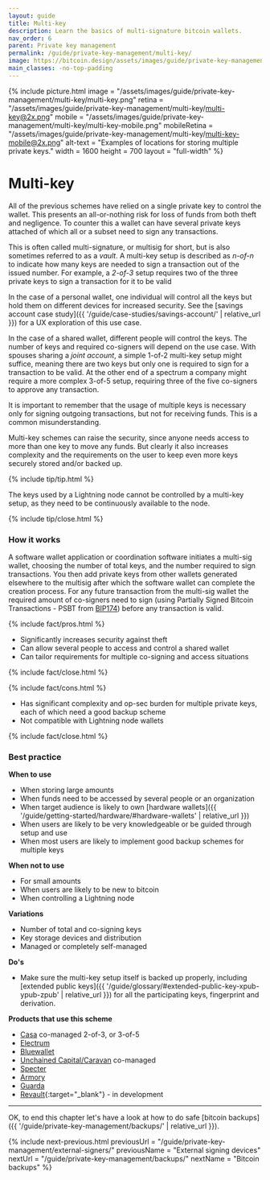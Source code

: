 ```yaml
---
layout: guide
title: Multi-key
description: Learn the basics of multi-signature bitcoin wallets.
nav_order: 6
parent: Private key management
permalink: /guide/private-key-management/multi-key/
image: https://bitcoin.design/assets/images/guide/private-key-management/multi-key/multi-key-preview.png
main_classes: -no-top-padding
---
```


<!--

Editor's notes

Description of what multi-key scheme consists of.

Illustration sources

https://www.figma.com/community/file/888680264445459448
https://www.figma.com/community/file/995256542920917246/BDG---Private-key-management-illustrations

-->

{% include picture.html
   image = "/assets/images/guide/private-key-management/multi-key/multi-key.png"
   retina = "/assets/images/guide/private-key-management/multi-key/multi-key@2x.png"
   mobile = "/assets/images/guide/private-key-management/multi-key/multi-key-mobile.png"
   mobileRetina = "/assets/images/guide/private-key-management/multi-key/multi-key-mobile@2x.png"
   alt-text = "Examples of locations for storing multiple private keys."
   width = 1600
   height = 700
   layout = "full-width"
%}

# Multi-key

All of the previous schemes have relied on a single private key to control the wallet. This presents an all-or-nothing risk for loss of funds from both theft and negligence. To counter this a wallet can have several private keys attached of which all or a subset need to sign any transactions.

This is often called multi-signature, or multisig for short, but is also sometimes referred to as a *vault*. A multi-key setup is described as *n-of-n* to indicate how many keys are needed to sign a transaction out of the issued number. For example, a *2-of-3* setup requires two of the three private keys to sign a transaction for it to be valid

In the case of a personal wallet, one individual will control all the keys but hold them on different devices for increased security. See the [savings account case study]({{ '/guide/case-studies/savings-account/' | relative_url }}) for a UX exploration of this use case.

In the case of a shared wallet, different people will control the keys. The number of keys and required co-signers will depend on the use case. With spouses sharing a *joint account*, a simple 1-of-2 multi-key setup might suffice, meaning there are two keys but only one is required to sign for a transaction to be valid. At the other end of a spectrum a company might require a more complex 3-of-5 setup, requiring three of the five co-signers to approve any transaction.

It is important to remember that the usage of multiple keys is necessary only for signing outgoing transactions, but not for receiving funds. This is a common misunderstanding.

Multi-key schemes can raise the security, since anyone needs access to more than one key to move any funds. But clearly it also increases complexity and the requirements on the user to keep even more keys securely stored and/or backed up.

{% include tip/tip.html %}

The keys used by a Lightning node cannot be controlled by a multi-key setup, as they need to be continuously available to the node.

{% include tip/close.html %}

### How it works
A software wallet application or coordination software initiates a multi-sig wallet, choosing the number of total keys, and the number required to sign transactions. You then add private keys from other wallets generated elsewhere to the multisig after which the software wallet can complete the creation process. For any future transaction from the multi-sig wallet the required amount of co-signers need to sign (using Partially Signed Bitcoin Transactions - PSBT from [BIP174](https://github.com/bitcoin/bips/blob/master/bip-0174.mediawiki)) before any transaction is valid.

{% include fact/pros.html %}

- Significantly increases security against theft
- Can allow several people to access and control a shared wallet
- Can tailor requirements for multiple co-signing and access situations

{% include fact/close.html %}

{% include fact/cons.html %}

- Has significant complexity and op-sec burden for multiple private keys, each of which need a good backup scheme
- Not compatible with Lightning node wallets

{% include fact/close.html %}

### Best practice

**When to use**
- When storing large amounts
- When funds need to be accessed by several people or an organization
- When target audience is likely to own [hardware wallets]({{ '/guide/getting-started/hardware/#hardware-wallets' | relative_url }})
- When users are likely to be very knowledgeable or be guided through setup and use
- When most users are likely to implement good backup schemes for multiple keys

**When not to use**
- For small amounts
- When users are likely to be new to bitcoin
- When controlling a Lightning node

**Variations**
- Number of total and co-signing keys
- Key storage devices and distribution
- Managed or completely self-managed

**Do's**
- Make sure the multi-key setup itself is backed up properly, including [extended public keys]({{ '/guide/glossary/#extended-public-key-xpub-ypub-zpub' | relative_url }}) for all the participating keys, fingerprint and derivation.

**Products that use this scheme**
- [Casa](https://keys.casa) co-managed 2-of-3, or 3-of-5
- [Electrum](https://electrum.org)
- [Bluewallet](https://bluewallet.io)
- [Unchained Capital/Caravan](https://unchained-capital.com) co-managed
- [Specter](https://specter.solutions)
- [Armory](https://btcarmory.com)
- [Guarda](https://guarda.com)
- [Revault](https://revault.dev){:target="_blank"} - in development

---

OK, to end this chapter let's have a look at how to do safe [bitcoin backups]({{ '/guide/private-key-management/backups/' | relative_url }}).

{% include next-previous.html
   previousUrl = "/guide/private-key-management/external-signers/"
   previousName = "External signing devices"
   nextUrl = "/guide/private-key-management/backups/"
   nextName = "Bitcoin backups"
%}

